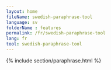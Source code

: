 ```yaml
---
layout: home
fileName: swedish-paraphrase-tool
language: sv    
folderName : features
permalink: /fr/swedish-paraphrase-tool
lang: fr
tool: swedish-paraphrase-tool
---
```

{% include section/paraphrase.html %}